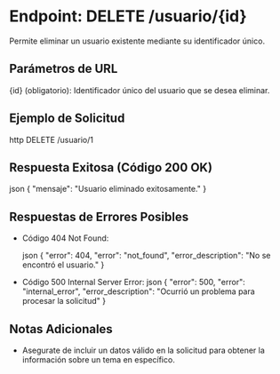 # Endpoint: DELETE /usuario/{id}

Permite eliminar un usuario existente mediante su identificador único.

## Parámetros de URL
{id} (obligatorio): Identificador único del usuario que se desea eliminar.


## Ejemplo de Solicitud
http
DELETE /usuario/1


## Respuesta Exitosa (Código 200 OK)
json
{
  "mensaje": "Usuario eliminado exitosamente."
}


## Respuestas de Errores Posibles
- Código 404 Not Found:

  json
  {
  "error": 404,
  "error": "not_found",
  "error_description": "No se encontró el usuario."
  }

  

- Código 500 Internal Server Error:
 json
{
  "error": 500,
  "error": "internal_error",
  "error_description": "Ocurrió un problema para procesar la solicitud"
}


## Notas Adicionales

- Asegurate de incluir un datos válido en la solicitud para obtener la información
  sobre un tema en específico.
